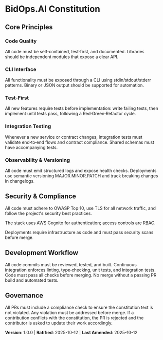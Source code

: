 # BidOps.AI Constitution
<!-- Example: Spec Constitution, TaskFlow Constitution, etc. -->

## Core Principles

### Code Quality
<!-- Example: I. Library-First -->
All code must be self‑contained, test‑first, and documented. Libraries should be independent modules that expose a clear API.
<!-- Example: Every feature starts as a standalone library; Libraries must be self-contained, independently testable, documented; Clear purpose required - no organizational-only libraries -->

### CLI Interface
<!-- Example: II. CLI Interface -->
All functionality must be exposed through a CLI using stdin/stdout/stderr patterns. Binary or JSON output should be supported for automation.
<!-- Example: Every library exposes functionality via CLI; Text in/out protocol: stdin/args → stdout, errors → stderr; Support JSON + human-readable formats -->

### Test‑First
<!-- Example: III. Test-First (NON-NEGOTIABLE) -->
All new features require tests before implementation: write failing tests, then implement until tests pass, following a Red‑Green‑Refactor cycle.
<!-- Example: TDD mandatory: Tests written → User approved → Tests fail → Then implement; Red-Green-Refactor cycle strictly enforced -->

### Integration Testing
<!-- Example: IV. Integration Testing -->
Whenever a new service or contract changes, integration tests must validate end‑to‑end flows and contract compliance. Shared schemas must have accompanying tests.
<!-- Example: Focus areas requiring integration tests: New library contract tests, Contract changes, Inter-service communication, Shared schemas -->

### Observability & Versioning
<!-- Example: V. Observability, VI. Versioning & Breaking Changes, VII. Simplicity -->
All code must emit structured logs and expose health checks. Deployments use semantic versioning MAJOR.MINOR.PATCH and track breaking changes in changelogs.
<!-- Example: Text I/O ensures debuggability; Structured logging required; Or: MAJOR.MINOR.BUILD format; Or: Start simple, YAGNI principles -->

## Security & Compliance
<!-- Example: Additional Constraints, Security Requirements, Performance Standards, etc. -->

All code must adhere to OWASP Top 10, use TLS for all network traffic, and follow the project's security best practices.

The stack uses AWS Cognito for authentication; access controls are RBAC.

Deployments require infrastructure as code and must pass security scans before merge.
<!-- Example: Technology stack requirements, compliance standards, deployment policies, etc. -->

## Development Workflow
<!-- Example: Development Workflow, Review Process, Quality Gates, etc. -->

All code commits must be reviewed, tested, and built. Continuous integration enforces linting, type‑checking, unit tests, and integration tests. Code must pass all checks before merging. No merge without a passing PR build and automated tests.
<!-- Example: Code review requirements, testing gates, deployment approval process, etc. -->

## Governance
<!-- Example: Constitution supersedes all other practices; Amendments require documentation, approval, migration plan -->

All PRs must include a compliance check to ensure the constitution text is not violated. Any violation must be addressed before merge. If a contribution conflicts with the constitution, the PR is rejected and the contributor is asked to update their work accordingly.
<!-- Example: All PRs/reviews must verify compliance; Complexity must be justified; Use [GUIDANCE_FILE] for runtime development guidance -->

**Version**: 1.0.0 | **Ratified**: 2025-10-12 | **Last Amended**: 2025-10-12
<!-- Example: Version: 2.1.1 | Ratified: 2025-06-13 | Last Amended: 2025-07-16 -->